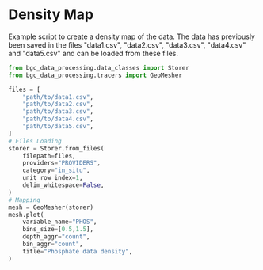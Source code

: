 # Density Map

Example script to create a density map of the data. The data has previously been saved in the files "data1.csv", "data2.csv", "data3.csv", "data4.csv" and "data5.csv" and can be loaded from these files.

``` py
from bgc_data_processing.data_classes import Storer
from bgc_data_processing.tracers import GeoMesher

files = [
    "path/to/data1.csv",
    "path/to/data2.csv",
    "path/to/data3.csv",
    "path/to/data4.csv",
    "path/to/data5.csv",
]
# Files Loading
storer = Storer.from_files(
    filepath=files,
    providers="PROVIDERS",
    category="in_situ",
    unit_row_index=1,
    delim_whitespace=False,
)
# Mapping
mesh = GeoMesher(storer)
mesh.plot(
    variable_name="PHOS",
    bins_size=[0.5,1.5],
    depth_aggr="count",
    bin_aggr="count",
    title="Phosphate data density",
)
```
